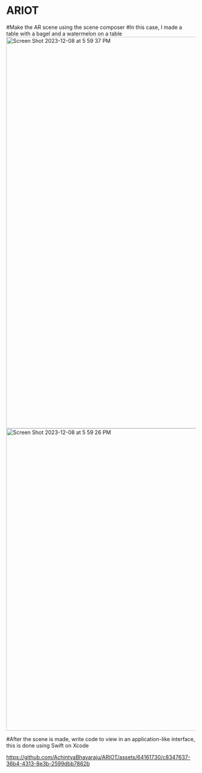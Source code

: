 # ARIOT
#Make the AR scene using the scene composer 
#In this case, I made a table with a bagel and a watermelon on a table
<img width="1039" alt="Screen Shot 2023-12-08 at 5 59 37 PM" src="https://github.com/AchintyaBhavaraju/ARIOT/assets/64161730/30782743-8262-4ff0-bd2e-f6f302cdab96">
<img width="802" alt="Screen Shot 2023-12-08 at 5 59 26 PM" src="https://github.com/AchintyaBhavaraju/ARIOT/assets/64161730/2e04e726-0d02-48c4-8a79-f1980e907d85">

#After the scene is made, write code to view in an application-like interface, this is done using Swift on Xcode


https://github.com/AchintyaBhavaraju/ARIOT/assets/64161730/c8347637-36b4-4313-8e3b-2599dbb7862b

